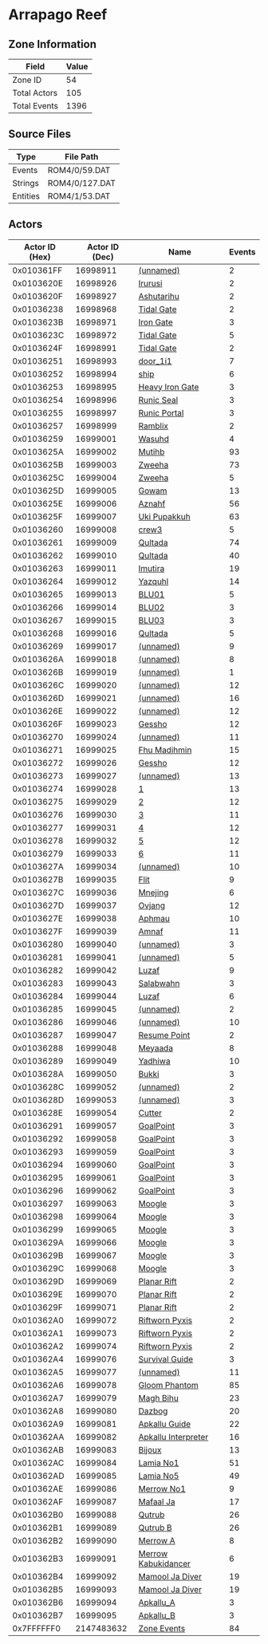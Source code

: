 # Arrapago Reef

## Zone Information

| Field        |   Value |
|--------------|---------|
| Zone ID      |      54 |
| Total Actors |     105 |
| Total Events |    1396 |

## Source Files

| Type     | File Path      |
|----------|----------------|
| Events   | ROM4/0/59.DAT  |
| Strings  | ROM4/0/127.DAT |
| Entities | ROM4/1/53.DAT  |

## Actors

| Actor ID (Hex)   |   Actor ID (Dec) | Name                                                           |   Events |
|------------------|------------------|----------------------------------------------------------------|----------|
| 0x010361FF       |         16998911 | [(unnamed)](./16998911/)                                       |        2 |
| 0x0103620E       |         16998926 | [Irurusi](./16998926%20-%20Irurusi/)                           |        2 |
| 0x0103620F       |         16998927 | [Ashutarihu](./16998927%20-%20Ashutarihu/)                     |        2 |
| 0x01036238       |         16998968 | [Tidal Gate](./16998968%20-%20Tidal%20Gate/)                   |        2 |
| 0x0103623B       |         16998971 | [Iron Gate](./16998971%20-%20Iron%20Gate/)                     |        3 |
| 0x0103623C       |         16998972 | [Tidal Gate](./16998972%20-%20Tidal%20Gate/)                   |        5 |
| 0x0103624F       |         16998991 | [Tidal Gate](./16998991%20-%20Tidal%20Gate/)                   |        2 |
| 0x01036251       |         16998993 | [door_1i1](./16998993%20-%20door_1i1/)                         |        7 |
| 0x01036252       |         16998994 | [ship](./16998994%20-%20ship/)                                 |        6 |
| 0x01036253       |         16998995 | [Heavy Iron Gate](./16998995%20-%20Heavy%20Iron%20Gate/)       |        3 |
| 0x01036254       |         16998996 | [Runic Seal](./16998996%20-%20Runic%20Seal/)                   |        3 |
| 0x01036255       |         16998997 | [Runic Portal](./16998997%20-%20Runic%20Portal/)               |        3 |
| 0x01036257       |         16998999 | [Ramblix](./16998999%20-%20Ramblix/)                           |        2 |
| 0x01036259       |         16999001 | [Wasuhd](./16999001%20-%20Wasuhd/)                             |        4 |
| 0x0103625A       |         16999002 | [Mutihb](./16999002%20-%20Mutihb/)                             |       93 |
| 0x0103625B       |         16999003 | [Zweeha](./16999003%20-%20Zweeha/)                             |       73 |
| 0x0103625C       |         16999004 | [Zweeha](./16999004%20-%20Zweeha/)                             |        5 |
| 0x0103625D       |         16999005 | [Gowam](./16999005%20-%20Gowam/)                               |       13 |
| 0x0103625E       |         16999006 | [Aznahf](./16999006%20-%20Aznahf/)                             |       56 |
| 0x0103625F       |         16999007 | [Uki Pupakkuh](./16999007%20-%20Uki%20Pupakkuh/)               |       63 |
| 0x01036260       |         16999008 | [crew3](./16999008%20-%20crew3/)                               |        5 |
| 0x01036261       |         16999009 | [Qultada](./16999009%20-%20Qultada/)                           |       74 |
| 0x01036262       |         16999010 | [Qultada](./16999010%20-%20Qultada/)                           |       40 |
| 0x01036263       |         16999011 | [Imutira](./16999011%20-%20Imutira/)                           |       19 |
| 0x01036264       |         16999012 | [Yazquhl](./16999012%20-%20Yazquhl/)                           |       14 |
| 0x01036265       |         16999013 | [BLU01](./16999013%20-%20BLU01/)                               |        5 |
| 0x01036266       |         16999014 | [BLU02](./16999014%20-%20BLU02/)                               |        3 |
| 0x01036267       |         16999015 | [BLU03](./16999015%20-%20BLU03/)                               |        3 |
| 0x01036268       |         16999016 | [Qultada](./16999016%20-%20Qultada/)                           |        5 |
| 0x01036269       |         16999017 | [(unnamed)](./16999017/)                                       |        9 |
| 0x0103626A       |         16999018 | [(unnamed)](./16999018/)                                       |        8 |
| 0x0103626B       |         16999019 | [(unnamed)](./16999019/)                                       |        1 |
| 0x0103626C       |         16999020 | [(unnamed)](./16999020/)                                       |       12 |
| 0x0103626D       |         16999021 | [(unnamed)](./16999021/)                                       |       16 |
| 0x0103626E       |         16999022 | [(unnamed)](./16999022/)                                       |       12 |
| 0x0103626F       |         16999023 | [Gessho](./16999023%20-%20Gessho/)                             |       12 |
| 0x01036270       |         16999024 | [(unnamed)](./16999024/)                                       |       11 |
| 0x01036271       |         16999025 | [Fhu Madihmin](./16999025%20-%20Fhu%20Madihmin/)               |       15 |
| 0x01036272       |         16999026 | [Gessho](./16999026%20-%20Gessho/)                             |       12 |
| 0x01036273       |         16999027 | [(unnamed)](./16999027/)                                       |       13 |
| 0x01036274       |         16999028 | [1](./16999028%20-%201/)                                       |       13 |
| 0x01036275       |         16999029 | [2](./16999029%20-%202/)                                       |       12 |
| 0x01036276       |         16999030 | [3](./16999030%20-%203/)                                       |       11 |
| 0x01036277       |         16999031 | [4](./16999031%20-%204/)                                       |       12 |
| 0x01036278       |         16999032 | [5](./16999032%20-%205/)                                       |       12 |
| 0x01036279       |         16999033 | [6](./16999033%20-%206/)                                       |       11 |
| 0x0103627A       |         16999034 | [(unnamed)](./16999034/)                                       |       10 |
| 0x0103627B       |         16999035 | [Flit](./16999035%20-%20Flit/)                                 |        9 |
| 0x0103627C       |         16999036 | [Mnejing](./16999036%20-%20Mnejing/)                           |        6 |
| 0x0103627D       |         16999037 | [Ovjang](./16999037%20-%20Ovjang/)                             |       12 |
| 0x0103627E       |         16999038 | [Aphmau](./16999038%20-%20Aphmau/)                             |       10 |
| 0x0103627F       |         16999039 | [Amnaf](./16999039%20-%20Amnaf/)                               |       11 |
| 0x01036280       |         16999040 | [(unnamed)](./16999040/)                                       |        3 |
| 0x01036281       |         16999041 | [(unnamed)](./16999041/)                                       |        5 |
| 0x01036282       |         16999042 | [Luzaf](./16999042%20-%20Luzaf/)                               |        9 |
| 0x01036283       |         16999043 | [Salabwahn](./16999043%20-%20Salabwahn/)                       |        3 |
| 0x01036284       |         16999044 | [Luzaf](./16999044%20-%20Luzaf/)                               |        6 |
| 0x01036285       |         16999045 | [(unnamed)](./16999045/)                                       |        2 |
| 0x01036286       |         16999046 | [(unnamed)](./16999046/)                                       |       10 |
| 0x01036287       |         16999047 | [Resume Point](./16999047%20-%20Resume%20Point/)               |        2 |
| 0x01036288       |         16999048 | [Meyaada](./16999048%20-%20Meyaada/)                           |        8 |
| 0x01036289       |         16999049 | [Yadhiwa](./16999049%20-%20Yadhiwa/)                           |       10 |
| 0x0103628A       |         16999050 | [Bukki](./16999050%20-%20Bukki/)                               |        3 |
| 0x0103628C       |         16999052 | [(unnamed)](./16999052/)                                       |        2 |
| 0x0103628D       |         16999053 | [(unnamed)](./16999053/)                                       |        3 |
| 0x0103628E       |         16999054 | [Cutter](./16999054%20-%20Cutter/)                             |        2 |
| 0x01036291       |         16999057 | [GoalPoint](./16999057%20-%20GoalPoint/)                       |        3 |
| 0x01036292       |         16999058 | [GoalPoint](./16999058%20-%20GoalPoint/)                       |        3 |
| 0x01036293       |         16999059 | [GoalPoint](./16999059%20-%20GoalPoint/)                       |        3 |
| 0x01036294       |         16999060 | [GoalPoint](./16999060%20-%20GoalPoint/)                       |        3 |
| 0x01036295       |         16999061 | [GoalPoint](./16999061%20-%20GoalPoint/)                       |        3 |
| 0x01036296       |         16999062 | [GoalPoint](./16999062%20-%20GoalPoint/)                       |        3 |
| 0x01036297       |         16999063 | [Moogle](./16999063%20-%20Moogle/)                             |        3 |
| 0x01036298       |         16999064 | [Moogle](./16999064%20-%20Moogle/)                             |        3 |
| 0x01036299       |         16999065 | [Moogle](./16999065%20-%20Moogle/)                             |        3 |
| 0x0103629A       |         16999066 | [Moogle](./16999066%20-%20Moogle/)                             |        3 |
| 0x0103629B       |         16999067 | [Moogle](./16999067%20-%20Moogle/)                             |        3 |
| 0x0103629C       |         16999068 | [Moogle](./16999068%20-%20Moogle/)                             |        3 |
| 0x0103629D       |         16999069 | [Planar Rift](./16999069%20-%20Planar%20Rift/)                 |        2 |
| 0x0103629E       |         16999070 | [Planar Rift](./16999070%20-%20Planar%20Rift/)                 |        2 |
| 0x0103629F       |         16999071 | [Planar Rift](./16999071%20-%20Planar%20Rift/)                 |        2 |
| 0x010362A0       |         16999072 | [Riftworn Pyxis](./16999072%20-%20Riftworn%20Pyxis/)           |        2 |
| 0x010362A1       |         16999073 | [Riftworn Pyxis](./16999073%20-%20Riftworn%20Pyxis/)           |        2 |
| 0x010362A2       |         16999074 | [Riftworn Pyxis](./16999074%20-%20Riftworn%20Pyxis/)           |        2 |
| 0x010362A4       |         16999076 | [Survival Guide](./16999076%20-%20Survival%20Guide/)           |        3 |
| 0x010362A5       |         16999077 | [(unnamed)](./16999077/)                                       |       11 |
| 0x010362A6       |         16999078 | [Gloom Phantom](./16999078%20-%20Gloom%20Phantom/)             |       85 |
| 0x010362A7       |         16999079 | [Magh Bihu](./16999079%20-%20Magh%20Bihu/)                     |       23 |
| 0x010362A8       |         16999080 | [Dazbog](./16999080%20-%20Dazbog/)                             |       20 |
| 0x010362A9       |         16999081 | [Apkallu Guide](./16999081%20-%20Apkallu%20Guide/)             |       22 |
| 0x010362AA       |         16999082 | [Apkallu Interpreter](./16999082%20-%20Apkallu%20Interpreter/) |       16 |
| 0x010362AB       |         16999083 | [Bijoux](./16999083%20-%20Bijoux/)                             |       13 |
| 0x010362AC       |         16999084 | [Lamia No1](./16999084%20-%20Lamia%20No1/)                     |       51 |
| 0x010362AD       |         16999085 | [Lamia No5](./16999085%20-%20Lamia%20No5/)                     |       49 |
| 0x010362AE       |         16999086 | [Merrow No1](./16999086%20-%20Merrow%20No1/)                   |        9 |
| 0x010362AF       |         16999087 | [Mafaal Ja](./16999087%20-%20Mafaal%20Ja/)                     |       17 |
| 0x010362B0       |         16999088 | [Qutrub](./16999088%20-%20Qutrub/)                             |       26 |
| 0x010362B1       |         16999089 | [Qutrub B](./16999089%20-%20Qutrub%20B/)                       |       26 |
| 0x010362B2       |         16999090 | [Merrow A](./16999090%20-%20Merrow%20A/)                       |        8 |
| 0x010362B3       |         16999091 | [Merrow Kabukidancer](./16999091%20-%20Merrow%20Kabukidancer/) |        6 |
| 0x010362B4       |         16999092 | [Mamool Ja Diver](./16999092%20-%20Mamool%20Ja%20Diver/)       |       19 |
| 0x010362B5       |         16999093 | [Mamool Ja Diver](./16999093%20-%20Mamool%20Ja%20Diver/)       |       19 |
| 0x010362B6       |         16999094 | [Apkallu_A](./16999094%20-%20Apkallu_A/)                       |        3 |
| 0x010362B7       |         16999095 | [Apkallu_B](./16999095%20-%20Apkallu_B/)                       |        3 |
| 0x7FFFFFF0       |       2147483632 | [Zone Events](./Zone%20Events/)                                |       84 |